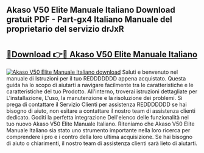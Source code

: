 ## Akaso V50 Elite Manuale Italiano Download gratuit PDF - Part-gx4 Italiano Manuale del proprietario del servizio drJxR

# <h2><a href="http://dfeo5u.blite.top/?on=Akaso+V50+Elite+Manuale+Italiano">🔗Download 👉🔴 Akaso V50 Elite Manuale Italiano</a></h2>

[![Akaso V50 Elite Manuale Italiano download](https://i.imgur.com/lujVjoI.png)](http://dfeo5u.blite.top/?on=Akaso+V50+Elite+Manuale+Italiano)
Saluti e benvenuto nel manuale di Istruzioni per il tuo REDDDDDDD appena acquistato. Questa guida ha lo scopo di aiutarti a navigare facilmente tra le caratteristiche e le caratteristiche del tuo Prodotto. All'interno, troverai istruzioni dettagliate per L'installazione, L'uso, la manutenzione e la risoluzione dei problemi. Si prega di contattare il Servizio Clienti per assistenza REDDDDDDD se hai bisogno di aiuto, non esitare a contattare il nostro team di assistenza clienti dedicato. Goditi la perfetta integrazione Dell'elenco delle funzionalità nel tuo nuovo Akaso V50 Elite Manuale Italiano. Riteniamo che Akaso V50 Elite Manuale Italiano sia stato uno strumento importante nella loro ricerca per comprendere i pro e i contro della loro ultima acquisizione. Se hai bisogno di aiuto o chiarimenti, il nostro team di assistenza clienti sarà lieto di aiutarti.
